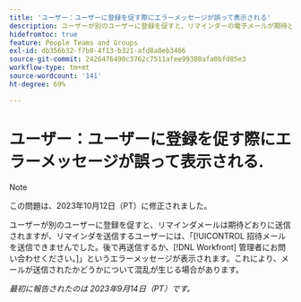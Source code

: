 ```yaml
---
title: 'ユーザー：ユーザーに登録を促す際にエラーメッセージが誤って表示される'
description: ユーザーが別のユーザーに登録を促すと、リマインダーの電子メールが期待どおりに送信されますが、リマインダーを送信したユーザーには、招待メールを送信できなかったというエラーメッセージが表示されます。 後で再送信するか、Workfront 管理者にお問い合わせください。これは、E メールが送信されたかどうかを混乱させる可能性があります。
hidefromtoc: true
feature: People Teams and Groups
exl-id: db356b32-f7b0-4f13-b321-afd8a8eb3466
source-git-commit: 2426476490c3762c7511afee99380afa0bfd85e3
workflow-type: tm+mt
source-wordcount: '141'
ht-degree: 69%

---
```


# ユーザー：ユーザーに登録を促す際にエラーメッセージが誤って表示される.

>[!NOTE]
>
>この問題は、2023年10月12日（PT）に修正されました。

ユーザーが別のユーザーに登録を促すと、リマインダメールは期待どおりに送信されますが、リマインダを送信するユーザーには、「[!UICONTROL 招待メールを送信できませんでした。後で再送信するか、[!DNL Workfront] 管理者にお問い合わせください。]」というエラーメッセージが表示されます。これにより、メールが送信されたかどうかについて混乱が生じる場合があります。

_最初に報告されたのは 2023年9月14日（PT）です。_
